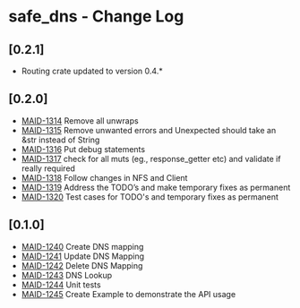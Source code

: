 # safe_dns - Change Log

## [0.2.1]
- Routing crate updated to version 0.4.*

## [0.2.0]
- [MAID-1314](https://maidsafe.atlassian.net/browse/MAID-1314) Remove all unwraps
- [MAID-1315](https://maidsafe.atlassian.net/browse/MAID-1315) Remove unwanted errors and Unexpected should take an &str instead of String
- [MAID-1316](https://maidsafe.atlassian.net/browse/MAID-1316) Put debug statements
- [MAID-1317](https://maidsafe.atlassian.net/browse/MAID-1317) check for all muts (eg., response_getter etc) and validate if really required
- [MAID-1318](https://maidsafe.atlassian.net/browse/MAID-1318) Follow changes in NFS and Client
- [MAID-1319](https://maidsafe.atlassian.net/browse/MAID-1319) Address the TODO’s and make temporary fixes as permanent
- [MAID-1320](https://maidsafe.atlassian.net/browse/MAID-1320) Test cases for TODO's and temporary fixes as permanent

## [0.1.0]
- [MAID-1240](https://maidsafe.atlassian.net/browse/MAID-1240) Create DNS mapping
- [MAID-1241](https://maidsafe.atlassian.net/browse/MAID-1241) Update DNS Mapping
- [MAID-1242](https://maidsafe.atlassian.net/browse/MAID-1242) Delete DNS Mapping
- [MAID-1243](https://maidsafe.atlassian.net/browse/MAID-1243) DNS Lookup
- [MAID-1244](https://maidsafe.atlassian.net/browse/MAID-1244) Unit tests
- [MAID-1245](https://maidsafe.atlassian.net/browse/MAID-1245) Create Example to demonstrate the API usage
